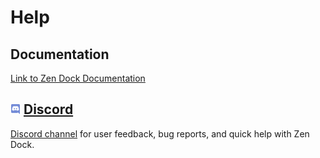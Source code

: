 # Help

## Documentation
[Link to Zen Dock Documentation](https://zen-masters.github.io/Zen-Sets/)

## ![Discord](img/icons/services/discord-16.png) [**Discord**](https://discord.gg/wGpFeME)

[Discord channel](https://discord.gg/wGpFeME) for user feedback, bug reports, and quick help with Zen Dock.
